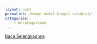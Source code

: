 ```yaml
---
layout: post
permalink: /mimpi-mobil-hampir-ketabrak/
categories:
    - Uncategorized
---
```


[Baca Selengkapnya](/01)